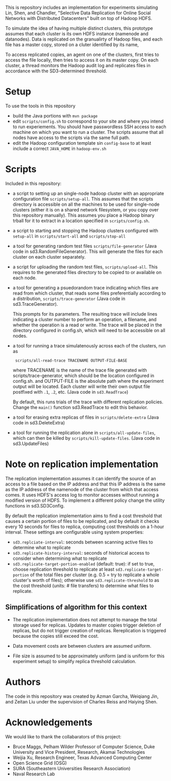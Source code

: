 This is repository includes an implementation for experiments simulating
Lin, Shen, and Chandler, "Selective Data Replication for Online Social Networks with Distributed Datacenters" built on top of Hadoop HDFS.

To simulate the idea of having multiple distinct clusters, this prototype assumes that each cluster is its own HDFS instance (namenode and datanodes).
Data is replicated on the granualirty of Hadoop files, and each file has a master copy, stored on a cluter identified by its name,

To access replicated copies, an agent on one of the clusters, first tries to access the file locally, then tries to access it on its master copy.
On each cluster, a thread monitors the Hadoop audit log and replicates files in accordance with the SD3-determined threshold.

# Setup 

To use the tools in this repository

*  build the Java portions with `mvn package`
*  edit `scripts/config.sh` to correspond to your site and where you intend to run experiements. You should have passwordless
   SSH access to each machine on which you want to run a cluster. The scripts assume that all nodes have access to the 
   scripts via the same full path.
*  edit the Hadoop configuration template sin `config-base` to at least include a correct `JAVA_HOME` in `hadoop-env.sh`


# Scripts

Included in this repository:

*  a script to setting up an single-node hadoop cluster with an appropriate configuration file `scripts/setup-all`.
   This assumes that the scripts directory is accessible on all the machines to be used for single-node clusters
   (either it is on a shared network filesystem, or you copy over this repository manually). This
   assumes you place a Hadoop binary trball for it to extract in a location specified in `scripts/config.sh`.

*  a script to starting and stopping the Hadoop clusters configured with `setup-all` in `scripts/start-all` and
   `scripts/stop-all`

*  a tool for generating random test files `scripts/file-generator` (Java code in sd3.RandomFileGenerator). This
   will generate the files for each cluster on each cluster separately.

*  a script for uploading the random test files, `scripts/upload-all`.  This requires to the generated files directory to
   be copied to or available on each node.

*  a tool for generating a psuedorandom trace indicating which files are read from which cluster, that reads some
    files preferentially according to a distribution, `scripts/trace-generator` (Java code in sd3.TraceGenerator).

   This prompts for its parameters. The resulting trace will include lines indicating a cluster number to perform an operation,
   a filename, and whether the operation is a read or write. The trace will be placed in the directory configured
   in config.sh, which will need to be accessible on all nodes.

*  a tool for running  a trace simulatenously across each of the clusters, run as 

        scripts/all-read-trace TRACENAME OUTPUT-FILE-BASE
  
   where TRACENAME is the name of the trace file generated with scripts/trace-generator, 
   which should be the location configured in config.sh.
   and OUTPUT-FILE is the absolute path where the experiment output will be located. Each cluster will write their own output file postfixed with `.1`, `.2`, etc.
   (Java code in `sd3.ReadTrace`)

   By default, this runs trials of the trace with different replication policies. Change the `main()` function sd3.ReadTrace to edit this behavior.

*  a tool for erasing extra replicas of files in `scripts/delete-extra` (Java code in sd3.DeleteExtra)

*  a tool for running the replication alone in `scripts/all-update-files`, which can then be killed by `scripts/kill-update-files`.
   (Java code in sd3.UpdateFiles)

# Note on replication implementation

The replication implementation assumes it can identify the source of an access to a file based on the IP address and that this IP
address is the same as the IP address of the namenode of the cluster from which that access comes. It uses HDFS's access log to
monitor accesses without running a modified version of HDFS.
To implement a different policy change the utility functions in sd3.SD3Config.

By default the replication implementation aims to find a cost threshold that causes a certain portion of files to be replicated,
and by default it checks every 10 seconds for files to replica, computing cost thresholds on a 1-hour interval. These settings
are configurable using system properties:

*  `sd3.replciate-interval`: seconds between scanning active files to determine what to replicate
*  `sd3.replicate-history-interval`: seconds of historical access to consider when determining what to replicate
*  `sd3.replicate-target-portion-enabled` (default: true): if set to true, choose replication threshold to replicate at least
    `sd3.replicate-target-portion` of the total files per cluster (e.g. 0.5 = try to replicate a whole cluster's worth of files);
     otherwise use `sd3.replicate-threshold` to as the cost threshold (units: # file transfers) to determine what files to replicate.

## Simplifications of algorithm for this context

*  The replication implementation does not attempt to manage the total storage used for replicas. Updates to master copies
   trigger deletion of replicas, but do not trigger creation of replicas. Rereplication is triggered because the copies
   still exceed the cost.

*  Data movement costs are between clusters are assumed uniform.

*  File size is assumed to be approximately uniform (and is uniform for this experiment setup) to simplify replica threshold calculation.

# Authors

The code in this repository was created by Azman Garcha,  Weiqiang Jin, and Zeitan Liu under the supervision of Charles Reiss
and Haiying Shen.

# Acknowledgements

We would like to thank the collabarators of this project:

*  Bruce Maggs, Pelham Wilder Professor of Computer Science, Duke University and Vice President, Research, Akamai Technologies
*  Weijia Xu, Research Engineer, Texas Advanced Computing Center 
*  Open Science Grid (OSG)
*  SURA (Southeastern Universities Research Association) 
*  Naval Research Lab
